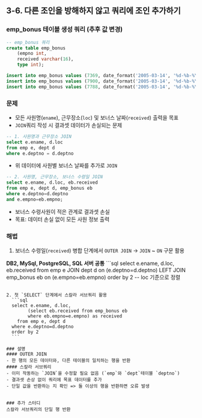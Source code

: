 ## 3-6. 다른 조인을 방해하지 않고 쿼리에 조인 추가하기

### emp_bonus 테이블 생성 쿼리 (추후 값 변경)
```sql
-- emp_bonus 쿼리
create table emp_bonus
    (empno int,
    received varchar(16),
    type int);

insert into emp_bonus values (7369, date_format('2005-03-14', '%d-%b-%Y'), 1);
insert into emp_bonus values (7900, date_format('2005-03-14', '%d-%b-%Y'), 2);
insert into emp_bonus values (7788, date_format('2005-03-14', '%d-%b-%Y'), 3);
```

### 문제
- 모든 사원명(`ename`), 근무장소(`loc`) 및 보너스 날짜(`received`) 출력을 목표
- `JOIN`쿼리 작성 시 결과셋 데이터가 손실되는 문제

```sql
-- 1. 사원명과 근무장소 JOIN
select e.ename, d.loc
from emp e, dept d
where e.deptno = d.deptno
```

- 위 데이터에 사원별 보너스 날짜를 추가로 `JOIN`

```sql
-- 2. 사원명, 근무장소, 보너스 수령일 JOIN
select e.ename, d.loc, eb.received
from emp e, dept d, emp_bonus eb
where e.deptno=d.deptno
and e.empno=eb.empno;
```

- 보너스 수령사원이 적은 관계로 결과셋 손실
- 목표: 데이터 손실 없이 모든 사원 정보 출력

### 해법
  1. 보너스 수령일(`received`) 병합 단계에서 `OUTER JOIN` → `JOIN` ~ `ON` 구문 활용

  **DB2, MySql, PostgreSQL, SQL 서버 공통**
    ```sql
    select e.ename, d.loc, eb.received
      from emp e JOIN dept d
        on (e.deptno=d.deptno)
      LEFT JOIN emp_bonus eb
        on (e.empno=eb.empno)
    order by 2 -- loc 기준으로 정렬
  ```

  2. 첫 `SELECT` 단계에서 스칼라 서브쿼리 활용
    ```sql
    select e.ename, d.loc,
          (select eb.received from emp_bonus eb
          where eb.empno=e.empno) as received
      from emp e, dept d
    where e.deptno=d.deptno
    order by 2
    ```

### 설명 
#### OUTER JOIN
- 한 행의 모든 데이터와, 다른 테이블의 일치하는 행을 반환
#### 스칼라 서브쿼리
- 이미 작동하는 `JOIN`을 수정할 필요 없음 (`emp`와 `dept`테이블 `deptno`)
- 결과셋 손상 없이 쿼리에 목표 데이터를 추가
- 단일 값을 반환하는 지 확인 => 둘 이상의 행을 반환하면 오류 발생 


### 추가 스터디
스칼라 서브쿼리의 단일 행 반환
